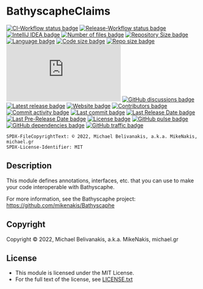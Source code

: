 # BathyscapheClaims

[![CI-Workflow status badge       ](https://img.shields.io/github/workflow/status/mikenakis/BathyscapheClaims/CI-Workflow?label=CI-Workflow&logo=github)](https://github.com/mikenakis/BathyscapheClaims/actions/workflows/ci.yml)
[![Release-Workflow status badge  ](https://img.shields.io/github/workflow/status/mikenakis/BathyscapheClaims/Release-Workflow?label=Release-Workflow&logo=github)](https://github.com/mikenakis/BathyscapheClaims/actions/workflows/release.yml)
[![IntelliJ IDEA badge            ](https://img.shields.io/badge/built_with-IntelliJ_IDEA-blue?logo=intellijIdea&logoColor=pink&color=pink)](#;)
[![Number of files badge          ](https://img.shields.io/github/search/mikenakis/BathyscapheClaims/java?label=files&logo=files&logoColor=yellow)](#;)
[![Repository Size badge          ](https://img.shields.io/github/languages/count/mikenakis/BathyscapheClaims)](#;)
[![Language badge                 ](https://img.shields.io/github/languages/top/mikenakis/BathyscapheClaims)](#;)
[![Code size badge                ](https://img.shields.io/github/languages/code-size/mikenakis/BathyscapheClaims)](#;)
[![Repo size badge                ](https://img.shields.io/github/repo-size/mikenakis/BathyscapheClaims)](#;)
[![File size badge                ](https://img.shields.io/github/size/mikenakis/BathyscapheClaims/README.md?label=size+of+this+README.md)](#;)
[![GitHub discussions badge       ](https://img.shields.io/badge/chat-on_github-4fb999?logo=googlechat)](https://github.com/mikenakis/Bathyscaphe/discussions)
[![Latest release badge           ](https://img.shields.io/github/v/release/mikenakis/BathyscapheClaims?label=latest+release&include_prereleases&sort=semver)](#;)
[![Website badge                  ](https://img.shields.io/website?down_color=lightgrey&down_message=offline&up_color=limegreen&up_message=online&url=https%3A%2F%2Fblog.michael.gr)](https://blog.michael.gr/2022/05/bathyscaphe.html)
[![Contributors badge             ](https://img.shields.io/github/contributors/mikenakis/BathyscapheClaims)](https://github.com/mikenakis/BathyscapheClaims/graphs/contributors)
[![Commit activity badge          ](https://img.shields.io/github/commit-activity/y/mikenakis/BathyscapheClaims)](https://github.com/mikenakis/BathyscapheClaims/graphs/commit-activity)
[![Last commit badge              ](https://img.shields.io/github/last-commit/mikenakis/BathyscapheClaims)](#;)
[![Last Release Date badge        ](https://img.shields.io/github/release-date/mikenakis/BathyscapheClaims?label=last+release)](#;)
[![Last Pre-Release Date badge    ](https://img.shields.io/github/release-date-pre/mikenakis/BathyscapheClaims?label=last+pre-release)](#;) 
[![License badge                  ](https://img.shields.io/badge/license-MIT-red?logo=)](https://github.com/mikenakis/BathyscapheClaims/blob/master/LICENSE.txt)
[![GitHub pulse badge             ](https://img.shields.io/badge/%E2%80%8B-pulse-blue?logo=github)](https://github.com/mikenakis/BathyscapheClaims/pulse)
[![GitHub dependencies badge      ](https://img.shields.io/badge/%E2%80%8B-dependencies-blue?logo=github)](https://github.com/mikenakis/BathyscapheClaims/network/dependencies)
[![GitHub traffic badge           ](https://img.shields.io/badge/%E2%80%8B-traffic-blue?logo=github)](https://github.com/mikenakis/BathyscapheClaims/graphs/traffic)

`SPDX-FileCopyrightText: © 2022, Michael Belivanakis, a.k.a. MikeNakis, michael.gr`<br/>
`SPDX-License-Identifier: MIT`

## Description

This module defines annotations, interfaces, etc. that you can use to make your code interoperable with Bathyscaphe.

For more information, see the Bathyscaphe project: https://github.com/mikenakis/Bathyscaphe

## Copyright

Copyright © 2022, Michael Belivanakis, a.k.a. MikeNakis, michael.gr

## License

- This module is licensed under the MIT License. 
- For the full text of the license, see [LICENSE.txt](LICENSE.txt)
